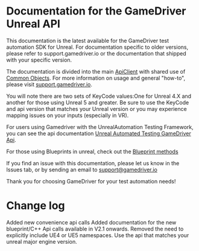 # Documentation for the GameDriver Unreal API

This documentation is the latest available for the GameDriver test automation SDK for Unreal. For documentation specific to older versions, please refer to support.gamedriver.io or the documentation that shipped with your specific version.

The documentation is divided into the main [ApiClient](https://github.com/GameDriver-io/gdio.unreal_api.doc/blob/master/gdio.unreal_api/ApiClient.md) with shared use of [Common Objects](https://github.com/GameDriver-io/gdio.unity_api.doc/blob/main/gdio.common.objects.md). For more information on usage and general "how-to", please visit [support.gamedriver.io](https://support.gamedriver.io).

You will note there are two sets of KeyCode values:One for Unreal 4.X and another for those using Unreal 5 and greater. Be sure to use the KeyCode and api version that matches your Unreal version or you may experience mapping issues on your inputs (especially in VR). 


For users using Gamedriver with the UnrealAutomation Testing Framework, you can see the api documentation [Unreal Automated Testing GameDriver Api](UnrealTestFramework/Classes/class_u_g_d_i_o_api.md). 

For those using Blueprints in unreal, check out the [Blueprint methods](UnrealTestFramework/Classes/class_u_b_p___g_d_i_o_a_p_i.md)


If you find an issue with this documentation, please let us know in the Issues tab, or by sending an email to support@gamedriver.io

Thank you for choosing GameDriver for your test automation needs!

# Change log

Added new convenience api calls
Added documentation for the new blueprint/C++ Api calls available in V2.1 onwards.
Removed the need to explicitly include UE4 or UE5 namespaces. Use the api that matches your unreal major engine version.
